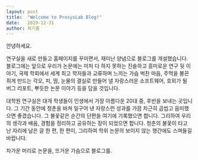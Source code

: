 ```yaml
---
layout: post
title:  "Welcome to ProsysLab Blog!"
date:   2019-12-31
author: 허기홍
---
```

안녕하세요.

연구실을 새로 만들고 홈페이지를 꾸미면서, 재미난 양념으로 블로그를 개설했습니다.
블로그에는 앞으로 우리가 논문에는 미처 다 하지 못하는 진솔하고 흥미로운 연구 뒷 이야기,
국제 학회에서 세계 최고 학자들과 교류하며 느끼는 가슴 벅찬 마음, 주먹을 불끈 쥐게 만드는 각오,
피, 땀, 눈물의 결실로 만들어 낼 자랑스러운 소프트웨어, 호외가 될 버그 리포트, 뿌듯한 논문 이야기
등을 담을 것입니다.

대학원 연구실은 대개 학생들이 인생에서 가장 아름다운 20대 중, 후반을 보내는 곳입니다.
그 기간 동안에 청춘을 바쳐 일구어 낸 자랑스런 성과를 가끔 차근히 곱씹고 음미했으면 좋겠습니다.
그 불꽃같은 순간의 단편을 여기에 기록했으면 합니다.
그리하여 우리의 생각과 배움, 경험을 정리하고 공유하는 장이 되었으면 합니다.
청춘의 불꽃이 타고 난 자리에 남은 글 한 편, 한 편이, 그리하여 학위 논문의 보이지 않는 행간에도 스며들길 바랍니다.

차가운 머리로 논문을, 뜨거운 가슴으로 블로그를.
